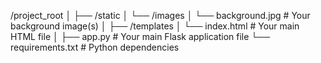/project_root
│
├── /static
│   └── /images
│       └── background.jpg    # Your background image(s)
│
├── /templates
│   └── index.html            # Your main HTML file
│
├── app.py                    # Your main Flask application file
└── requirements.txt          # Python dependencies
